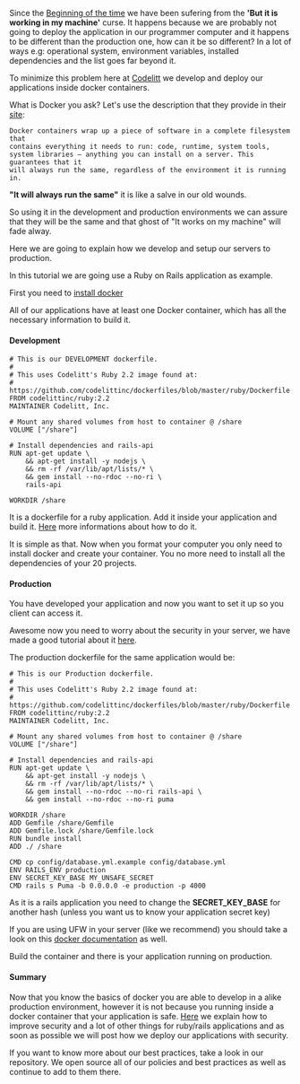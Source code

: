 Since the [Beginning of the time](https://upload.wikimedia.org/wikipedia/commons/c/c2/Lambda-Cold_Dark_Matter,_Accelerated_Expansion_of_the_Universe,_Big_Bang-Inflation.jpg) we have been sufering from the **'But it is working in my machine'** curse. It happens because we are probably not going to deploy the application in our programmer computer and it happens to be 
different than the production one, how can it be so different? In a lot of ways e.g: operational system, environment variables, installed dependencies and the list goes far beyond it.

To minimize this problem here at [Codelitt](http://codelitt.com) we develop and deploy our applications inside docker containers.

What is Docker you ask? Let's use the description that they provide in their [site](https://www.docker.com/what-docker):

```
Docker containers wrap up a piece of software in a complete filesystem that 
contains everything it needs to run: code, runtime, system tools, 
system libraries – anything you can install on a server. This guarantees that it 
will always run the same, regardless of the environment it is running in.
```
**"It will always run the same"** it is like a salve in our old wounds.

So using it in the development and production environments we can assure that they will be the same and that ghost of "It works on my machine" will fade alway.

Here we are going to explain how we develop and setup our servers to production.

In this tutorial we are going use a Ruby on Rails application as example.

First you need to [install docker](https://www.digitalocean.com/community/tutorials/how-to-install-and-use-docker-on-ubuntu-16-04)

All of our applications have at least one Docker container, which has all the necessary information to build it.

#### Development

```
# This is our DEVELOPMENT dockerfile.
#
# This uses Codelitt's Ruby 2.2 image found at:
# https://github.com/codelittinc/dockerfiles/blob/master/ruby/Dockerfile
FROM codelittinc/ruby:2.2
MAINTAINER Codelitt, Inc.

# Mount any shared volumes from host to container @ /share
VOLUME ["/share"]

# Install dependencies and rails-api
RUN apt-get update \
    && apt-get install -y nodejs \
    && rm -rf /var/lib/apt/lists/* \
    && gem install --no-rdoc --no-ri \
    rails-api

WORKDIR /share
```

It is a dockerfile for a ruby application. Add it inside your application and build it. [Here](https://docs.docker.com/mac/step_four/) more informations about how to do it.

It is simple as that. Now when you format your computer you only need to install docker and create your container. You no more need to install all the dependencies of your 20 projects.

#### Production

You have developed your application and now you want to set it up so you client can access it. 

Awesome now you need to worry about the security in your server, we have made a good tutorial about it [here](http://www.codelitt.com/blog/my-first-10-minutes-on-a-server-primer-for-securing-ubuntu/).

The production dockerfile for the same application would be:

```
# This is our Production dockerfile.
#
# This uses Codelitt's Ruby 2.2 image found at:
# https://github.com/codelittinc/dockerfiles/blob/master/ruby/Dockerfile
FROM codelittinc/ruby:2.2
MAINTAINER Codelitt, Inc.

# Mount any shared volumes from host to container @ /share
VOLUME ["/share"]

# Install dependencies and rails-api
RUN apt-get update \
    && apt-get install -y nodejs \
    && rm -rf /var/lib/apt/lists/* \
    && gem install --no-rdoc --no-ri rails-api \
    && gem install --no-rdoc --no-ri puma

WORKDIR /share
ADD Gemfile /share/Gemfile
ADD Gemfile.lock /share/Gemfile.lock
RUN bundle install
ADD ./ /share

CMD cp config/database.yml.example config/database.yml
ENV RAILS_ENV production
ENV SECRET_KEY_BASE MY_UNSAFE_SECRET
CMD rails s Puma -b 0.0.0.0 -e production -p 4000
```

As it is a rails application you need to change the **SECRET_KEY_BASE** for another hash (unless you want us to know your application secret key)

If you are using UFW in your server (like we recommend) you should take a look on this [docker documentation](https://docs.docker.com/engine/installation/linux/ubuntulinux/#enable-ufw-forwarding) as well.

Build the container and there is your application running on production.

#### Summary

Now that you know the basics of docker you are able to develop in a alike production environment, however it is not because you running inside a docker container that your application is safe. [Here](www.codelitt.com/blog/pragmatic-approach-building-ruby-rails-apps-quickly-quality-code/) we explain how to improve security and a lot of other things for ruby/rails applications and as soon as possible we will post how we deploy our applications with security.

If you want to know more about our best practices, take a look in our repository. We open source all of our policies and best practices as well as continue to add to them there.
